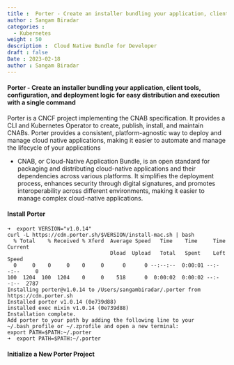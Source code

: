 ```yaml
---
title :  Porter - Create an installer bundling your application, client tools, configuration, and deployment logic for easy distribution and execution with a single command
author : Sangam Biradar
categories : 
  - Kubernetes
weight : 50
description :  Cloud Native Bundle for Developer
draft : false
Date : 2023-02-18
author : Sangam Biradar
---
```



#### Porter - Create an installer bundling your application, client tools, configuration, and deployment logic for easy distribution and execution with a single command

Porter is a CNCF project implementing the CNAB specification. It provides a CLI and Kubernetes Operator to create, publish, install, and maintain CNABs. Porter provides a consistent, platform-agnostic way to deploy and manage cloud native applications, making it easier to automate and manage the lifecycle of your applications

 - CNAB, or Cloud-Native Application Bundle, is an open standard for packaging and distributing cloud-native applications and their dependencies across various platforms. It simplifies the deployment process, enhances security through digital signatures, and promotes interoperability across different environments, making it easier to manage complex cloud-native applications.


#### Install Porter 

```
➜  export VERSION="v1.0.14"
curl -L https://cdn.porter.sh/$VERSION/install-mac.sh | bash
  % Total    % Received % Xferd  Average Speed   Time    Time     Time  Current
                                 Dload  Upload   Total   Spent    Left  Speed
  0     0    0     0    0     0      0      0 --:--:--  0:00:01 --:--:--     0
100  1204  100  1204    0     0    518      0  0:00:02  0:00:02 --:--:--  2787
Installing porter@v1.0.14 to /Users/sangambiradar/.porter from https://cdn.porter.sh
Installed porter v1.0.14 (0e739d88)
installed exec mixin v1.0.14 (0e739d88)
Installation complete.
Add porter to your path by adding the following line to your ~/.bash_profile or ~/.zprofile and open a new terminal:
export PATH=$PATH:~/.porter
➜  export PATH=$PATH:~/.porter
```

#### Initialize a New Porter Project

